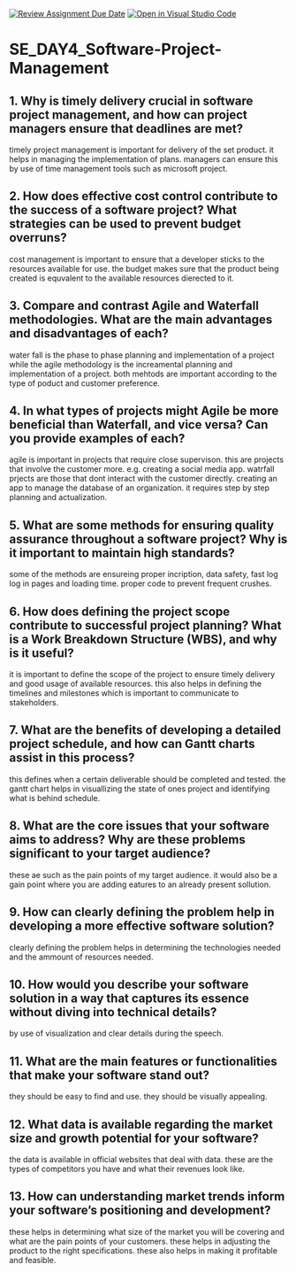 [![Review Assignment Due Date](https://classroom.github.com/assets/deadline-readme-button-22041afd0340ce965d47ae6ef1cefeee28c7c493a6346c4f15d667ab976d596c.svg)](https://classroom.github.com/a/9pw6JKcu)
[![Open in Visual Studio Code](https://classroom.github.com/assets/open-in-vscode-2e0aaae1b6195c2367325f4f02e2d04e9abb55f0b24a779b69b11b9e10269abc.svg)](https://classroom.github.com/online_ide?assignment_repo_id=15655657&assignment_repo_type=AssignmentRepo)
# SE_DAY4_Software-Project-Management
## 1. Why is timely delivery crucial in software project management, and how can project managers ensure that deadlines are met?
timely project management is important for delivery of the set product. it helps in managing the implementation of plans. managers can ensure this by use of time management tools such as microsoft project.
## 2. How does effective cost control contribute to the success of a software project? What strategies can be used to prevent budget overruns?
cost management is important to ensure that a developer sticks to the resources available for use. the budget makes sure that the product being created is equvalent to the available resources dierected to it.
## 3. Compare and contrast Agile and Waterfall methodologies. What are the main advantages and disadvantages of each?
water fall is the phase to phase planning and implementation of a project while the agile methodology is the increamental planning and implementation of a project. both mehtods are important according to the type of poduct and customer preference.
## 4. In what types of projects might Agile be more beneficial than Waterfall, and vice versa? Can you provide examples of each?
agile is important in projects that require close supervison. this are projects that involve the customer more. e.g. creating a social media app. watrfall prjects are those that dont interact with the customer directly. creating an app to manage the database of an organization. it requires step by step planning and actualization.
## 5. What are some methods for ensuring quality assurance throughout a software project? Why is it important to maintain high standards?
some of the methods are ensureing proper incription, data safety, fast log log in pages and loading time. proper code to prevent frequent crushes.
## 6. How does defining the project scope contribute to successful project planning? What is a Work Breakdown Structure (WBS), and why is it useful?
it is important to define the scope of the project to ensure timely delivery and good usage of available resources. this also helps in defining the timelines and milestones which is important to communicate to stakeholders.
## 7. What are the benefits of developing a detailed project schedule, and how can Gantt charts assist in this process?
this defines when a certain deliverable should be completed and tested. the gantt chart helps in visuallizing the state of ones project and identifying what is behind schedule.
## 8. What are the core issues that your software aims to address? Why are these problems significant to your target audience?
these ae such as the pain points of my target audience. it would also be a gain point where you are adding eatures to an already present sollution. 
## 9. How can clearly defining the problem help in developing a more effective software solution?
clearly defining the problem helps in determining the technologies needed and the ammount of resources needed. 
## 10. How would you describe your software solution in a way that captures its essence without diving into technical details?
by use of visualization and clear details during the speech.
## 11. What are the main features or functionalities that make your software stand out? 
they should be easy to find and use. they should be visually appealing.
## 12. What data is available regarding the market size and growth potential for your software?
the data is available in official websites that deal with data. these are the types of competitors you have and what their revenues look like.
## 13. How can understanding market trends inform your software’s positioning and development?
these helps in determining what size of the market you will be covering and what are the pain points of your customers. these helps in adjusting the product to the right specifications. these also helps in making it profitable and feasible.
